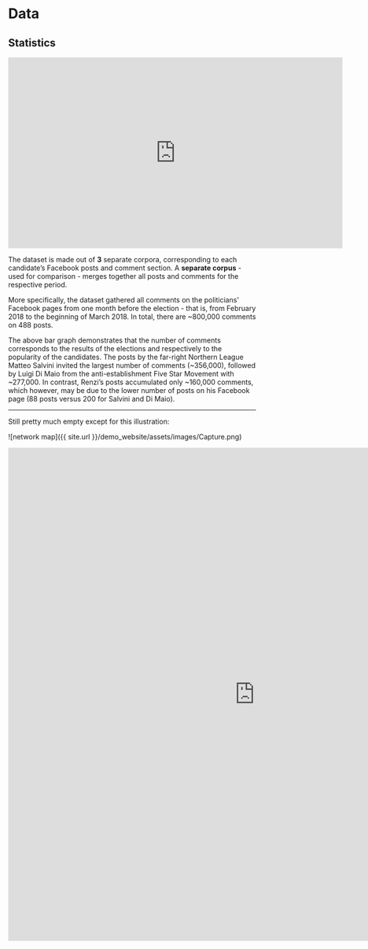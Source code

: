 # Data

## Statistics
 
 <iframe width="680" height="388" seamless frameborder="0" scrolling="no" src="https://docs.google.com/spreadsheets/d/e/2PACX-1vQxkKwaZGM4XWeNU6A4B8rpi7sJo_dcCCTqotehotdG3n_9EMr1Zp-5LI42XjvwbWPO4dyodk_yZ5_I/pubchart?oid=332241841&amp;format=interactive"></iframe>
 
 
 The dataset is made out of **3** separate corpora, corresponding to each candidate’s Facebook posts and comment section. A **separate corpus** - used for comparison - merges together all posts and comments for the respective period.

More specifically, the dataset gathered all comments on the politicians' Facebook pages from one month before the election - that is, from February 2018 to the beginning of March 2018. In total, there are ~800,000 comments on 488 posts. 

The above bar graph demonstrates that the number of comments corresponds to the results of the elections and respectively to the popularity of the candidates. The posts by the far-right Northern League Matteo Salvini invited the largest number of comments (~356,000), followed by Luigi Di Maio from the anti-establishment Five Star Movement with ~277,000. In contrast, Renzi’s posts accumulated only ~160,000 comments, which however, may be due to the lower number of posts on his Facebook page (88 posts versus 200 for Salvini and Di Maio). 

 
 
 
 
 
 
 
 
 
 
 
 
 
 
 
 
 
 
 ---
 Still pretty much empty except for this illustration:
 
 ![network map]({{ site.url }}/demo_website/assets/images/Capture.png)  
 
 


<iframe src="https://documents.cortext.net/lib/mapexplorer/explorerjs.html?file=https://assets.cortext.net/docs/64b020659de1cef9be4c4b3d35482c27" frameborder="0" style="overflow:hidden;border:1px solid #DDDDDD;" width="1000" height="1000" allowfullscreen></iframe>
